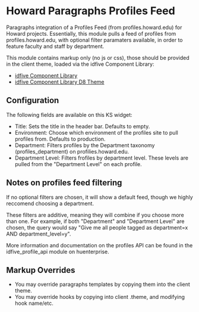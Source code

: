# Howard Paragraphs Profiles Feed

Paragraphs integration of a Profiles Feed (from profiles.howard.edu) for Howard projects. Essentially, this module pulls a feed of profiles from profiles.howard.edu, with optional filter paramaters available, in order to feature faculty and staff by department.

This module contains markup only (no js or css), those should be provided in the client theme, loaded via the idfive Component Library:

 - [idfive Component Library](https://bitbucket.org/idfivellc/idfive-component-library)
 - [idfive Component Library D8 Theme](https://bitbucket.org/idfivellc/idfive-component-library-d8-theme)

## Configuration
The following fields are available on this KS widget:
 - Title: Sets the title in the header bar. Defaults to empty.
 - Environment: Choose which environment of the profiles site to pull profiles from. Defaults to production.
 - Department: Filters profiles by the Department taxonomy (profiles_department) on profilies.howard.edu.
 - Department Level: Filters frofiles by department level. These levels are pulled from the "Department Level" on each profile.

## Notes on profiles feed filtering
If no optional filters are chosen, it will show a default feed, though we highly reccomend choosing a department.

These filters are additive, meaning they will combine if you choose more than one. For example, if both "Department" and "Department Level" are chosen, the query would say "Give me all people tagged as department=x AND department_level=y". 

More information and documentation on the profiles API can be found in the idfive_profile_api module on huenterprise.

## Markup Overrides
- You may override paragraphs templates by copying them into the client theme.
- You may override hooks by copying into client .theme, and modifying hook name/etc.
